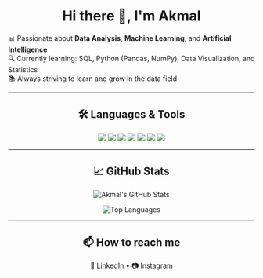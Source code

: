 <h1 align="center">Hi there 👋, I'm Akmal</h1>

<p 
🎓 Informatics student at UIN Sunan Kalijaga, Yogyakarta <br>
📊 Passionate about <b>Data Analysis</b>, <b>Machine Learning</b>, and <b>Artificial Intelligence</b> <br>
🔍 Currently learning: SQL, Python (Pandas, NumPy), Data Visualization, and Statistics <br>
📚 Always striving to learn and grow in the data field
</p>

---

<h2 align="center">🛠️ Languages & Tools</h2>

<p align="center">
  <img src="https://img.shields.io/badge/-Python-333333?style=flat&logo=python" />
  <img src="https://img.shields.io/badge/-Pandas-333333?style=flat&logo=pandas" />
  <img src="https://img.shields.io/badge/-NumPy-333333?style=flat&logo=numpy" />
  <img src="https://img.shields.io/badge/-MySQL-333333?style=flat&logo=mysql" />
  <img src="https://img.shields.io/badge/-Tableau-333333?style=flat&logo=tableau" />
  <img src="https://img.shields.io/badge/-Git-333333?style=flat&logo=git" />
  <img src="https://img.shields.io/badge/-VS%20Code-333333?style=flat&logo=visual-studio-code" />
</p>

---

<h2 align="center">📈 GitHub Stats</h2>

<p align="center">
  <img src="https://github-readme-stats.vercel.app/api?username=akmalgoldi&show_icons=true&theme=tokyonight" alt="Akmal's GitHub Stats" />
</p>

<p align="center">
  <img src="https://github-readme-stats.vercel.app/api/top-langs/?username=akmalgoldi&layout=compact&theme=tokyonight&langs_count=6" alt="Top Languages" />
</p>

---

<h2 align="center">📫 How to reach me</h2>

<p align="center">
  <a href="https://linkedin.com/in/akmalgoldi">🔗 LinkedIn</a> • 
  <a href="https://instagram.com/akmlgldi">📷 Instagram</a>
</p>

